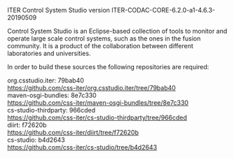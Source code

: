 ITER Control System Studio version ITER-CODAC-CORE-6.2.0-a1-4.6.3-20190509

Control System Studio is an Eclipse-based collection of tools
to monitor and operate large scale control systems, such as the
ones in the fusion community. It is a product of the collaboration
between different laboratories and universities.

In order to build these sources the following repositories are required:

org.csstudio.iter: 79bab40  
<https://github.com/css-iter/org.csstudio.iter/tree/79bab40>  
maven-osgi-bundles: 8e7c330  
<https://github.com/css-iter/maven-osgi-bundles/tree/8e7c330>  
cs-studio-thirdparty: 966cded  
<https://github.com/css-iter/cs-studio-thirdparty/tree/966cded>  
diirt: f72620b  
<https://github.com/css-iter/diirt/tree/f72620b>  
cs-studio: b4d2643  
<https://github.com/css-iter/cs-studio/tree/b4d2643>  
